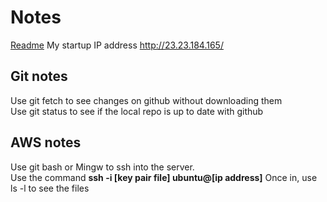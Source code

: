 # Notes
[Readme](https://github.com/celesteac/Startup/blob/main/README.md#startup)
My startup IP address http://23.23.184.165/
## Git notes
Use git fetch to see changes on github without downloading them <br />
Use git status to see if the local repo is up to date with github
## AWS notes
Use git bash or Mingw to ssh into the server. <br />
Use the command  **ssh -i [key pair file] ubuntu@[ip address]**
Once in, use ls -l to see the files
